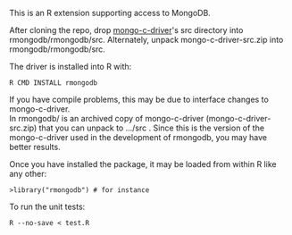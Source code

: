 This is an R extension supporting access to MongoDB.

After cloning the repo, 
drop [mongo-c-driver](http://github.com/mongodb/mongo-c-driver)'s src directory 
into rmongodb/rmongodb/src.  Alternately, unpack mongo-c-driver-src.zip into rmongodb/rmongodb/src.

The driver is installed into R with:

`R CMD INSTALL rmongodb`

If you have compile problems, this may be due to interface changes to mongo-c-driver.  
In rmongodb/ is an archived copy of mongo-c-driver (mongo-c-driver-src.zip)
that you can unpack to .../src .  Since this is the version of the mongo-c-driver
used in the development of rmongodb, you may have better results.

Once you have installed the package, it may be loaded from within R like any other:

`>library("rmongodb") # for instance`

To run the unit tests:

`R --no-save < test.R`


